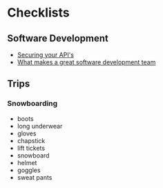 # Checklists

## Software Development

* [Securing your API's](https://github.com/shieldfy/API-Security-Checklist)
* [What makes a great software development team](https://www.joelonsoftware.com/2000/08/09/the-joel-test-12-steps-to-better-code/)

## Trips

### Snowboarding

* boots
* long underwear
* gloves
* chapstick
* lift tickets
* snowboard
* helmet
* goggles
* sweat pants
